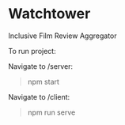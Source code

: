 # Watchtower
Inclusive Film Review Aggregator

To run project: 

Navigate to /server:
> npm start

Navigate to /client:
> npm run serve